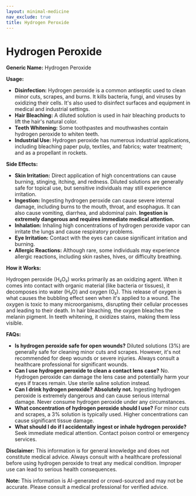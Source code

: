 ```yaml
---
layout: minimal-medicine
nav_exclude: true
title: Hydrogen Peroxide
---
```


# Hydrogen Peroxide

**Generic Name:** Hydrogen Peroxide

**Usage:**

* **Disinfection:** Hydrogen peroxide is a common antiseptic used to clean minor cuts, scrapes, and burns. It kills bacteria, fungi, and viruses by oxidizing their cells.  It's also used to disinfect surfaces and equipment in medical and industrial settings.  
* **Hair Bleaching:**  A diluted solution is used in hair bleaching products to lift the hair's natural color.
* **Teeth Whitening:** Some toothpastes and mouthwashes contain hydrogen peroxide to whiten teeth.
* **Industrial Use:**  Hydrogen peroxide has numerous industrial applications, including bleaching paper pulp, textiles, and fabrics; water treatment; and as a propellant in rockets.


**Side Effects:**

* **Skin Irritation:**  Direct application of high concentrations can cause burning, stinging, itching, and redness.  Diluted solutions are generally safe for topical use, but sensitive individuals may still experience irritation.
* **Ingestion:** Ingesting hydrogen peroxide can cause severe internal damage, including burns to the mouth, throat, and esophagus.  It can also cause vomiting, diarrhea, and abdominal pain.  **Ingestion is extremely dangerous and requires immediate medical attention.**
* **Inhalation:** Inhaling high concentrations of hydrogen peroxide vapor can irritate the lungs and cause respiratory problems.
* **Eye Irritation:** Contact with the eyes can cause significant irritation and burning.
* **Allergic Reactions:** Although rare, some individuals may experience allergic reactions, including skin rashes, hives, or difficulty breathing.

**How it Works:**

Hydrogen peroxide (H₂O₂) works primarily as an oxidizing agent.  When it comes into contact with organic material (like bacteria or tissues), it decomposes into water (H₂O) and oxygen (O₂). This release of oxygen is what causes the bubbling effect seen when it's applied to a wound. The oxygen is toxic to many microorganisms, disrupting their cellular processes and leading to their death.  In hair bleaching, the oxygen bleaches the melanin pigment.  In teeth whitening, it oxidizes stains, making them less visible.


**FAQs:**

* **Is hydrogen peroxide safe for open wounds?** Diluted solutions (3%) are generally safe for cleaning minor cuts and scrapes.  However, it's not recommended for deep wounds or severe injuries.  Always consult a healthcare professional for significant wounds.
* **Can I use hydrogen peroxide to clean a contact lens case?** No. Hydrogen peroxide can damage the lens case and potentially harm your eyes if traces remain. Use sterile saline solution instead.
* **Can I drink hydrogen peroxide?** **Absolutely not.** Ingesting hydrogen peroxide is extremely dangerous and can cause serious internal damage.  Never consume hydrogen peroxide under any circumstances.
* **What concentration of hydrogen peroxide should I use?** For minor cuts and scrapes, a 3% solution is typically used.  Higher concentrations can cause significant tissue damage.
* **What should I do if I accidentally ingest or inhale hydrogen peroxide?** Seek immediate medical attention.  Contact poison control or emergency services.


**Disclaimer:** This information is for general knowledge and does not constitute medical advice.  Always consult with a healthcare professional before using hydrogen peroxide to treat any medical condition.  Improper use can lead to serious health consequences.


**Note:** This information is AI-generated or crowd-sourced and may not be accurate. Please consult a medical professional for verified advice.
